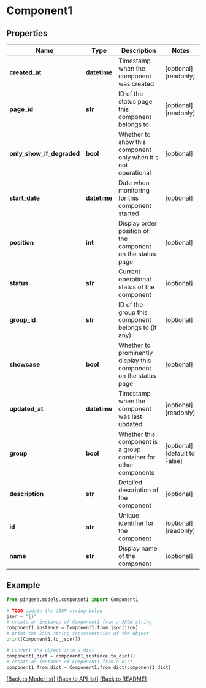 # Component1


## Properties

Name | Type | Description | Notes
------------ | ------------- | ------------- | -------------
**created_at** | **datetime** | Timestamp when the component was created | [optional] [readonly] 
**page_id** | **str** | ID of the status page this component belongs to | [optional] [readonly] 
**only_show_if_degraded** | **bool** | Whether to show this component only when it&#39;s not operational | [optional] 
**start_date** | **datetime** | Date when monitoring for this component started | [optional] 
**position** | **int** | Display order position of the component on the status page | [optional] 
**status** | **str** | Current operational status of the component | [optional] 
**group_id** | **str** | ID of the group this component belongs to (if any) | [optional] 
**showcase** | **bool** | Whether to prominently display this component on the status page | [optional] 
**updated_at** | **datetime** | Timestamp when the component was last updated | [optional] [readonly] 
**group** | **bool** | Whether this component is a group container for other components | [optional] [default to False]
**description** | **str** | Detailed description of the component | [optional] 
**id** | **str** | Unique identifier for the component | [optional] [readonly] 
**name** | **str** | Display name of the component | [optional] 

## Example

```python
from pingera.models.component1 import Component1

# TODO update the JSON string below
json = "{}"
# create an instance of Component1 from a JSON string
component1_instance = Component1.from_json(json)
# print the JSON string representation of the object
print(Component1.to_json())

# convert the object into a dict
component1_dict = component1_instance.to_dict()
# create an instance of Component1 from a dict
component1_from_dict = Component1.from_dict(component1_dict)
```
[[Back to Model list]](../README.md#documentation-for-models) [[Back to API list]](../README.md#documentation-for-api-endpoints) [[Back to README]](../README.md)


